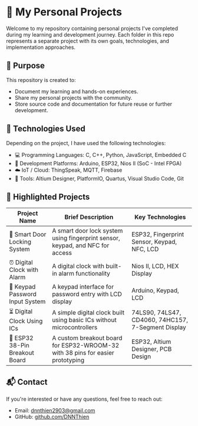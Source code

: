 # 📁 My Personal Projects

Welcome to my repository containing personal projects I've completed during my learning and development journey. Each folder in this repo represents a separate project with its own goals, technologies, and implementation approaches.

## 📌 Purpose
This repository is created to:
- Document my learning and hands-on experiences.
- Share my personal projects with the community.
- Store source code and documentation for future reuse or further development.

## 🧰 Technologies Used
Depending on the project, I have used the following technologies:
- 💻 Programming Languages: C, C++, Python, JavaScript, Embedded C  
- 📱 Development Platforms: Arduino, ESP32, Nios II (SoC - Intel FPGA)  
- ☁️ IoT / Cloud: ThingSpeak, MQTT, Firebase  
- 🔧 Tools: Altium Designer, PlatformIO, Quartus, Visual Studio Code, Git  

## 📂 Highlighted Projects

| Project Name                         | Brief Description                                                                 | Key Technologies                               |
|-------------------------------------|-----------------------------------------------------------------------------------|------------------------------------------------|
| 🔐 Smart Door Locking System        | A smart door lock system using fingerprint sensor, keypad, and NFC for access    | ESP32, Fingerprint Sensor, Keypad, NFC, LCD    |
| ⏰ Digital Clock with Alarm         | A digital clock with built-in alarm functionality                                | Nios II, LCD, HEX Display                      |
| 🔢 Keypad Password Input System     | A keypad interface for password entry with LCD display                           | Arduino, Keypad, LCD                           |
| ⏳ Digital Clock Using ICs          | A simple digital clock built using basic ICs without microcontrollers            | 74LS90, 74LS47, CD4060, 74HC157, 7-Segment Display |
| 🧩 ESP32 38-Pin Breakout Board      | A custom breakout board for ESP32-WROOM-32 with 38 pins for easier prototyping   | ESP32, Altium Designer, PCB Design             |

## 📬 Contact
If you're interested or have any questions, feel free to reach out:
- Email: dnnthien2903@gmail.com  
- GitHub: [github.com/DNNThien](https://github.com/DNNThien)
